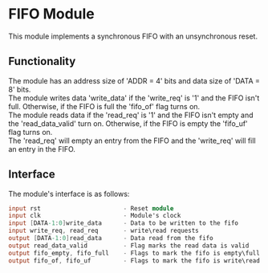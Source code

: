 # FIFO Module

This module implements a synchronous FIFO with an unsynchronous reset.

## Functionality
The module has an address size of 'ADDR = 4' bits and data size of 'DATA = 8' bits.  
The module writes data 'write_data' if the 'write_req' is '1' and the FIFO isn't full. Otherwise, if the FIFO is full the 'fifo_of' flag turns on.  
The module reads data if the 'read_req' is '1' and the FIFO isn't empty and the 'read_data_valid' turn on. Otherwise, if the FIFO is empty the 'fifo_uf' flag turns on.  
The 'read_req' will empty an entry from the FIFO and the 'write_req' will fill an entry in the FIFO.  

## Interface
The module's interface is as follows:
```verilog
input rst                       - Reset module
input clk                       - Module's clock
input [DATA-1:0]write_data      - Data to be written to the fifo
input write_req, read_req       - write\read requests
output [DATA-1:0]read_data      - Data read from the fifo
output read_data_valid          - Flag marks the read data is valid
output fifo_empty, fifo_full    - Flags to mark the fifo is empty\full
output fifo_of, fifo_uf         - Flags to mark the fifo is write\read requests cause overflow\underflow
```
